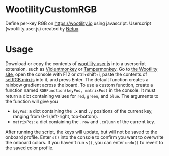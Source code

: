 # WootilityCustomRGB

Define per-key RGB on https://wootility.io using javascript.
Userscript (wootility.user.js) created by [Netux](https://github.com/netux).

# Usage
Download or copy the contents of [wootility.user.js](https://github.com/Provoxin/WootilityCustomRGB/blob/main/wootility.user.js) into a userscript extension, such as [Violentmonkey](https://violentmonkey.github.io/) or [Tampermonkey](https://www.tampermonkey.net/).
Go to [the Wootility site](https://wootility.io), open the console with F12 or ctrl+shift+i, paste the contents of [setRGB.min.js](https://github.com/Provoxin/WootilityCustomRGB/blob/main/setRGB.min.js) into it, and press Enter.
The default function creates a rainbow gradient across the board.
To use a custom function, create a function named `RGBFunction(keyPos, matrixPos)` in the console. It must return a dict containing values for `red`, `green`, and `blue`.
The arguments to the function will give you
- `keyPos`: a dict containing the `.x` and `.y` positions of the current key, ranging from 0-1 (left-right, top-bottom).
- `matrixPos`: a dict containing the `.row` and `.column` of the current key.

After running the script, the keys will update, but will not be saved to the onboard profile. Enter `s()` into the console to confirm you want to overwrite the onboard colors.
If you haven't run `s()`, you can enter `undo()` to revert to the saved color profile.
